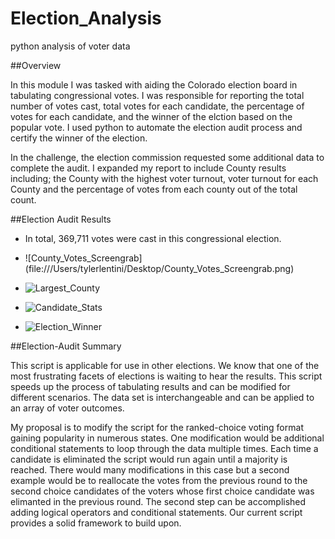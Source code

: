 # Election_Analysis
python analysis of voter data

##Overview

In this module I was tasked with aiding the Colorado election board in tabulating congressional votes. I was responsible for reporting the total number of votes cast, total votes for each candidate, the percentage of votes for each candidate, and the winner of the elction based on the popular vote. I used python to automate the election audit process and certify the winner of the election. 

In the challenge, the election commission requested some additional data to complete the audit. I expanded my report to include County results including; the County with the highest voter turnout, voter turnout for each County and the percentage of votes from each county out of the total count. 

##Election Audit Results 
* In total, 369,711 votes were cast in this congressional election. 

* ![County_Votes_Screengrab] (file:///Users/tylerlentini/Desktop/County_Votes_Screengrab.png)

* ![Largest_County](file:///Users/tylerlentini/Desktop/Screen%20Shot%202021-07-03%20at%208.12.48%20PM.png)

* ![Candidate_Stats](file:///Users/tylerlentini/Desktop/Candidate_votes.png)

* ![Election_Winner](file:///Users/tylerlentini/Desktop/Election_Winner.png)

##Election-Audit Summary 

This script is applicable for use in other elections. We know that one of the most frustrating facets of elections is waiting to hear the results. This script speeds up the process of tabulating results and can be modified for different scenarios. The data set is interchangeable and can be applied to an array of voter outcomes. 

My proposal is to modify the script for the ranked-choice voting format gaining popularity in numerous states. One modification would be additional conditional statements to loop through the data multiple times. Each time a candidate is eliminated the script would run again until a majority is reached. There would many modifications in this case but a second example would be to reallocate the votes from the previous round to the second choice candidates of the voters whose first choice candidate was elimanted in the previous round. The second step can be accomplished adding logical operators and conditional statements. Our current script provides a solid framework to build upon. 